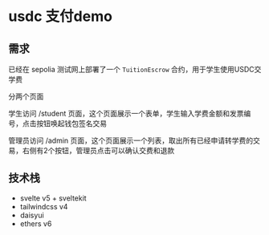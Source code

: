 # usdc 支付demo

## 需求

已经在 sepolia 测试网上部署了一个 `TuitionEscrow` 合约，用于学生使用USDC交学费

分两个页面

学生访问 /student 页面，这个页面展示一个表单，学生输入学费金额和发票编号，点击按钮唤起钱包签名交易

管理员访问 /admin 页面，这个页面展示一个列表，取出所有已经申请转学费的交易，右侧有2个按钮，管理员点击可以确认交费和退款

## 技术栈

- svelte v5 + sveltekit
- tailwindcss v4
- daisyui
- ethers v6
